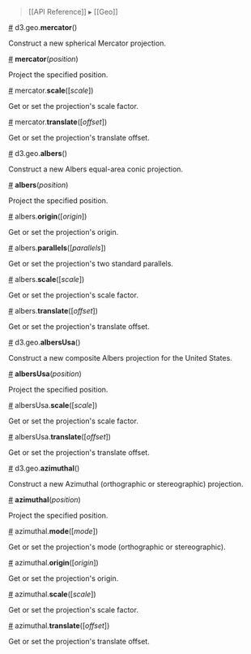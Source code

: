 > [[API Reference]] ▸ [[Geo]]

<a name="mercator" href="Geo-Projections#wiki-mercator">#</a> d3.geo.<b>mercator</b>()

Construct a new spherical Mercator projection.

<a name="_mercator" href="Geo-Projections#wiki-_mercator">#</a> <b>mercator</b>(<i>position</i>)

Project the specified position.

<a name="mercator_scale" href="Geo-Projections#wiki-mercator_scale">#</a> mercator.<b>scale</b>([<i>scale</i>])

Get or set the projection's scale factor.

<a name="mercator_translate" href="Geo-Projections#wiki-mercator_translate">#</a> mercator.<b>translate</b>([<i>offset</i>])

Get or set the projection's translate offset.

<a name="albers" href="Geo-Projections#wiki-albers">#</a> d3.geo.<b>albers</b>()

Construct a new Albers equal-area conic projection.

<a name="_albers" href="Geo-Projections#wiki-_albers">#</a> <b>albers</b>(<i>position</i>)

Project the specified position.

<a name="albers_origin" href="Geo-Projections#wiki-albers_origin">#</a> albers.<b>origin</b>([<i>origin</i>])

Get or set the projection's origin.

<a name="albers_parallels" href="Geo-Projections#wiki-albers_parallels">#</a> albers.<b>parallels</b>([<i>parallels</i>])

Get or set the projection's two standard parallels.

<a name="albers_scale" href="Geo-Projections#wiki-albers_scale">#</a> albers.<b>scale</b>([<i>scale</i>])

Get or set the projection's scale factor.

<a name="albers_translate" href="Geo-Projections#wiki-albers_translate">#</a> albers.<b>translate</b>([<i>offset</i>])

Get or set the projection's translate offset.

<a name="albersUsa" href="Geo-Projections#wiki-albersUsa">#</a> d3.geo.<b>albersUsa</b>()

Construct a new composite Albers projection for the United States.

<a name="_albersUsa" href="Geo-Projections#wiki-_albersUsa">#</a> <b>albersUsa</b>(<i>position</i>)

Project the specified position.

<a name="albersUsa_scale" href="Geo-Projections#wiki-albersUsa_scale">#</a> albersUsa.<b>scale</b>([<i>scale</i>])

Get or set the projection's scale factor.

<a name="albersUsa_translate" href="Geo-Projections#wiki-albersUsa_translate">#</a> albersUsa.<b>translate</b>([<i>offset</i>])

Get or set the projection's translate offset.

<a name="azimuthal" href="Geo-Projections#wiki-azimuthal">#</a> d3.geo.<b>azimuthal</b>()

Construct a new Azimuthal (orthographic or stereographic) projection.

<a name="_azimuthal" href="Geo-Projections#wiki-_azimuthal">#</a> <b>azimuthal</b>(<i>position</i>)

Project the specified position.

<a name="azimuthal_mode" href="Geo-Projections#wiki-azimuthal_mode">#</a> azimuthal.<b>mode</b>([<i>mode</i>])

Get or set the projection's mode (orthographic or stereographic).

<a name="azimuthal_origin" href="Geo-Projections#wiki-azimuthal_origin">#</a> azimuthal.<b>origin</b>([<i>origin</i>])

Get or set the projection's origin.

<a name="azimuthal_scale" href="Geo-Projections#wiki-azimuthal_scale">#</a> azimuthal.<b>scale</b>([<i>scale</i>])

Get or set the projection's scale factor.

<a name="azimuthal_translate" href="Geo-Projections#wiki-azimuthal_translate">#</a> azimuthal.<b>translate</b>([<i>offset</i>])

Get or set the projection's translate offset.
